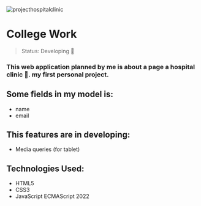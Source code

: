 ![projecthospitalclinic](https://user-images.githubusercontent.com/84799845/193354624-15af26ac-86a9-4ab7-b4e0-f27d056f7617.jpg)

<h1>College Work</h1>

> Status: Developing 📐

### This web application planned by me is about a page a hospital clinic 🏥. my first personal project.

## Some fields in my model is:
+ name
+ email

## This features are in developing:
+ Media queries (for tablet)

## Technologies Used:
 - HTML5
 - CSS3
 - JavaScript ECMAScript 2022
